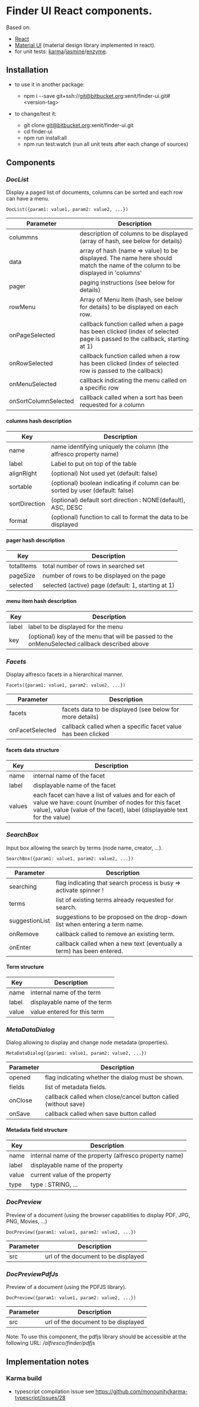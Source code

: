 # Finder UI React components.

Based on:

  * [React](https://facebook.github.io/react/)
  * [Material UI](http://www.material-ui.com/) (material design library implemented in react).
  * for unit tests: [karma](https://karma-runner.github.io/1.0/index.html)/[jasmine](https://jasmine.github.io/)/[enzyme](http://airbnb.io/enzyme/).

## Installation

  * to use it in another package: 
    * npm i --save git+ssh://git@bitbucket.org:xenit/finder-ui.git#\<version-tag>

  * to change/test it:
    * git clone   git@bitbucket.org:xenit/finder-ui.git
    * cd finder-ui
    * npm run install:all
    * npm run test:watch (run all unit tests after each change of sources)

## Components

### _DocList_

Display a paged list of documents, columns can be sorted and each row can have a menu.

    DocList({param1: value1, param2: value2, ...})

| Parameter   | Description                             |  
|-------------|-----------                                |
| colummns    | description of columns to be displayed (array of hash, see below for details)   |
| data        | array of hash (name => value) to be displayed. The name here should match the name of the column to be displayed in 'columns' |
| pager       | paging instructions (see below for details) |
| rowMenu     | Array of Menu Item (hash, see below for details) to be displayed on each row. |
| onPageSelected | callback function called when a page has been clicked (index of selected page is passed to the callback, starting at 1) |
| onRowSelected | callback function called when a row has been clicked (index of selected row is passed to the callback) |
| onMenuSelected | callback indicating the menu called on a specific row  |
| onSortColumnSelected| callback called when a sort has been requested for a column | 



#### columns hash description

| Key    | Description                             |  
|--------------|-----------                                |
| name         | name identifying uniquely the column (the alfresco property name)   |
| label        | Label to put on top of the table   |
| alignRight   | (optional) Not used yet (default: false)   |
| sortable     | (optional) boolean indicating if column can be sorted by user (default: false)   |
| sortDirection| (optional) default sort direction : NONE(default), ASC, DESC   |
| format       | (optional) function to call to format the data to be displayed |


#### pager hash description

| Key    | Description                             |  
|--------------|-----------                                |
| totalItems| total number of rows in searched set   |
| pageSize| number of rows to be displayed on the page   |
| selected| selected (active) page (default: 1, starting at 1)   |


#### menu item hash description

| Key    | Description                             |  
|--------------|-----------                                |
| label | label to be displayed for the menu   |
| key | (optional) key of the menu that will be passed to the onMenuSelected callback described above |



### _Facets_

Display alfresco facets in a hierarchical manner.

    Facets({param1: value1, param2: value2, ...})

| Parameter   | Description                             |  
|-------------|-----------                                |
| facets      | facets data to be displayed (see below for more details) |
| onFacetSelected | callback called when a specific facet value has been clicked |

#### facets data structure

| Key    | Description                             |  
|--------------|-----------                                |
| name | internal name of the facet |
| label | displayable name of the facet |
| values | each facet can have a list of values and for each of value we have: count (number of nodes for this facet value), value (value of the facet), label (displayable text for the value) |


### _SearchBox_

Input box allowing the search by terms (node name, creator, ...).

    SearchBox({param1: value1, param2: value2, ...})

| Parameter   | Description                             |  
|-------------|-----------                                |
| searching| flag indicating that search process is busy => activate spinner !| 
| terms| list of existing terms already requested for search.|
| suggestionList | suggestions to be proposed on the drop-down list when entering a term name. |
| onRemove | callback called to remove an existing term. |
| onEnter | callback called when a new text (eventually a term) has been entered. |   

#### Term structure

| Key    | Description                             |  
|--------------|-----------                                |
| name | internal name of the term |
| label | displayable name of the term |
| value | value entered for this term |


### _MetaDataDialog_

Dialog allowing to display and change node metadata (properties).

    MetaDataDialog({param1: value1, param2: value2, ...})


| Parameter   | Description                             |  
|-------------|-----------                                |
| opened   | flag indicating whether the dialog must be shown.     |
| fields   | list of metadata fields.     |
| onClose  | callback called when close/cancel button called (without save)     |
| onSave   | callback called when save button called     |

#### Metadata field structure

| Key    | Description                             |  
|--------------|-----------                                |
| name | internal name of the property (alfresco property name)    |
| label| displayable name of the property    |
| value| current value of the property    |
| type | type : STRING, ...    |


### _DocPreview_

Preview of a document (using the browser capabilities to display PDF, JPG, PNG, Movies, ...)

    DocPreview({param1: value1, param2: value2, ...})

| Parameter   | Description                             |  
|-------------|-----------                                |
| src         | url of the document to be displayed |

### _DocPreviewPdfJs_

Preview of a document (using the PDFJS library).

    DocPreview({param1: value1, param2: value2, ...})

| Parameter   | Description                             |  
|-------------|-----------                                |
| src         | url of the document to be displayed |


Note: To use this component, the pdfjs library should be accessible at the following URL: _/alfresco/finder/pdfjs_

## Implementation notes

### Karma build

  * typescript compilation issue see https://github.com/monounity/karma-typescript/issues/28

